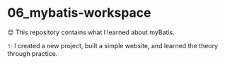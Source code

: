# 06_mybatis-workspace

😊 This repository contains what I learned about myBatis. <br>

✨ I created a new project, built a simple website, and learned the theory through practice.
